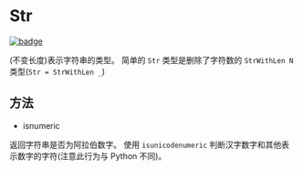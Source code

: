 # Str

[![badge](https://img.shields.io/endpoint.svg?url=https%3A%2F%2Fgezf7g7pd5.execute-api.ap-northeast-1.amazonaws.com%2Fdefault%2Fsource_up_to_date%3Fowner%3Derg-lang%26repos%3Derg%26ref%3Dmain%26path%3Ddoc/EN/API/types/classes/Str.md%26commit_hash%3Dd15cbbf7b33df0f78a575cff9679d84c36ea3ab1)](https://gezf7g7pd5.execute-api.ap-northeast-1.amazonaws.com/default/source_up_to_date?owner=erg-lang&repos=erg&ref=main&path=doc/EN/API/types/classes/Str.md&commit_hash=d15cbbf7b33df0f78a575cff9679d84c36ea3ab1)

(不变长度)表示字符串的类型。 简单的 `Str` 类型是删除了字符数的 `StrWithLen N` 类型(`Str = StrWithLen _`)

## 方法

* isnumeric

返回字符串是否为阿拉伯数字。 使用 `isunicodenumeric` 判断汉字数字和其他表示数字的字符(注意此行为与 Python 不同)。